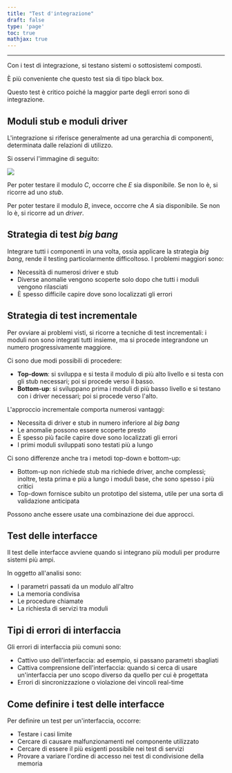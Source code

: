 ```yaml
---
title: "Test d'integrazione"
draft: false
type: 'page'
toc: true
mathjax: true
---
```


---

Con i test di integrazione, si testano sistemi o sottosistemi composti.

È più conveniente che questo test sia di tipo black box.

Questo test è critico poiché la maggior parte degli errori sono di integrazione.

## Moduli stub e moduli driver

L'integrazione si riferisce generalmente ad una gerarchia di componenti, determinata dalle relazioni di utilizzo.

Si osservi l'immagine di seguito:

![](../../images/Pasted%20image%2020221219181443.png)

Per poter testare il modulo $C$, occorre che $E$ sia disponibile. Se non lo è, si ricorre ad uno *stub*.

Per poter testare il modulo $B$, invece, occorre che $A$ sia disponibile. Se non lo è, si ricorre ad un *driver*.

## Strategia di test *big bang*

Integrare tutti i componenti in una volta, ossia applicare la strategia *big bang*, rende il testing particolarmente difficoltoso. I problemi maggiori sono:

- Necessità di numerosi driver e stub
- Diverse anomalie vengono scoperte solo dopo che tutti i moduli vengono rilasciati
- È spesso difficile capire dove sono localizzati gli errori

## Strategia di test incrementale

Per ovviare ai problemi visti, si ricorre a tecniche di test incrementali: i moduli non sono integrati tutti insieme, ma si procede integrandone un numero progressivamente maggiore.

Ci sono due modi possibili di procedere:

- **Top-down**: si sviluppa e si testa il modulo di più alto livello e si testa con gli stub necessari; poi si procede verso il basso.
- **Bottom-up**: si sviluppano prima i moduli di più basso livello e si testano con i driver necessari; poi si procede verso l'alto.

L'approccio incrementale comporta numerosi vantaggi:

- Necessita di driver e stub in numero inferiore al *big bang*
- Le anomalie possono essere scoperte presto
- È spesso più facile capire dove sono localizzati gli errori
- I primi moduli sviluppati sono testati più a lungo

Ci sono differenze anche tra i metodi top-down e bottom-up:

- Bottom-up non richiede stub ma richiede driver, anche complessi; inoltre, testa prima e più a lungo i moduli base, che sono spesso i più critici
- Top-down fornisce subito un prototipo del sistema, utile per una sorta di validazione anticipata

Possono anche essere usate una combinazione dei due approcci.

## Test delle interfacce

Il test delle interfacce avviene quando si integrano più moduli per produrre sistemi più ampi.

In oggetto all'analisi sono:

- I parametri passati da un modulo all'altro
- La memoria condivisa
- Le procedure chiamate
- La richiesta di servizi tra moduli

## Tipi di errori di interfaccia

Gli errori di interfaccia più comuni sono:

- Cattivo uso dell'interfaccia: ad esempio, si passano parametri sbagliati
- Cattiva comprensione dell'interfaccia: quando si cerca di usare un'interfaccia per uno scopo diverso da quello per cui è progettata
- Errori di sincronizzazione o violazione dei vincoli real-time

## Come definire i test delle interfacce

Per definire un test per un'interfaccia, occorre:

- Testare i casi limite
- Cercare di causare malfunzionamenti nel componente utilizzato
- Cercare di essere il più esigenti possibile nei test di servizi
- Provare a variare l'ordine di accesso nei test di condivisione della memoria
